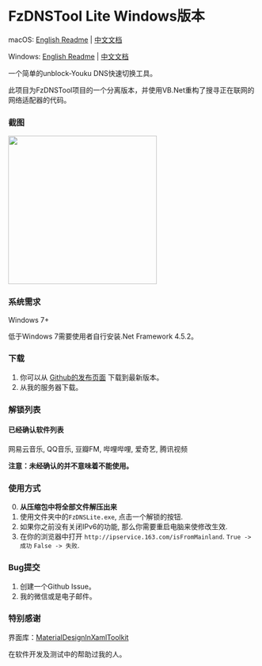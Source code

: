 # FzDNSTool Lite Windows版本
macOS: [English Readme](https://github.com/fang2hou/FzDNSTool-Lite/blob/macOS/ReadMe.md) | [中文文档](https://github.com/fang2hou/FzDNSTool-Lite/blob/macOS/ReadMe.zh_CN.md)

Windows: [English Readme](https://github.com/fang2hou/FzDNSTool-Lite/blob/Windows/ReadMe.md) | [中文文档](https://github.com/fang2hou/FzDNSTool-Lite/blob/Windows/ReadMe.zh_CN.md)

一个简单的unblock-Youku DNS快速切换工具。

此项目为FzDNSTool项目的一个分离版本，并使用VB.Net重构了搜寻正在联网的网络适配器的代码。

### 截图
<img src="https://cdn.rawgit.com/houshuu/FzDNSTool-Lite/Windows/Screenshot/windows.ss.png" width="300px"/>

### 系统需求
Windows 7+

低于Windows 7需要使用者自行安装.Net Framework 4.5.2。
### 下载
1. 你可以从 [Github的发布页面](https://github.com/houshuu/FzDNSTool-Lite/releases) 下载到最新版本。
2. 从我的服务器下载。

### 解锁列表
#### 已经确认软件列表
网易云音乐, QQ音乐, 豆瓣FM, 哔哩哔哩, 爱奇艺, 腾讯视频

**注意：未经确认的并不意味着不能使用。**
### 使用方式
0. **从压缩包中将全部文件解压出来**
1. 使用文件夹中的`FzDNSLite.exe`, 点击一个解锁的按钮.
2. 如果你之前没有关闭IPv6的功能, 那么你需要重启电脑来使修改生效.
3. 在你的浏览器中打开 `http://ipservice.163.com/isFromMainland`.
 `True -> 成功` `False -> 失败`.

### Bug提交
1. 创建一个Github Issue。
2. 我的微信或是电子邮件。

### 特别感谢
界面库：[MaterialDesignInXamlToolkit](https://github.com/ButchersBoy/MaterialDesignInXamlToolkit)

在软件开发及测试中的帮助过我的人。
